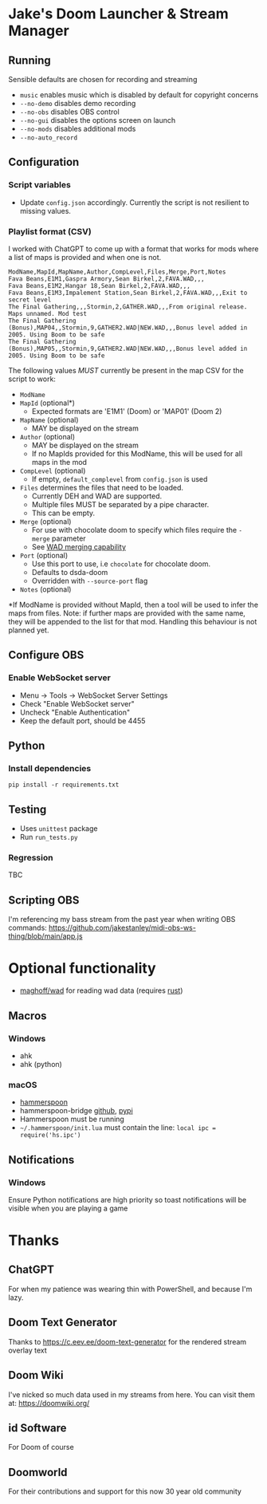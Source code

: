 # Jake's Doom Launcher & Stream Manager

## Running

Sensible defaults are chosen for recording and streaming

- `music` enables music which is disabled by default for copyright concerns
- `--no-demo` disables demo recording
- `--no-obs` disables OBS control
- `--no-gui` disables the options screen on launch
- `--no-mods` disables additional mods
- `--no-auto_record`

## Configuration

### Script variables

- Update `config.json` accordingly. Currently the script is not resilient to missing values.

### Playlist format (CSV)

I worked with ChatGPT to come up with a format that works for mods where a list of maps is provided and when one is not.

```
ModName,MapId,MapName,Author,CompLevel,Files,Merge,Port,Notes
Fava Beans,E1M1,Gaspra Armory,Sean Birkel,2,FAVA.WAD,,,
Fava Beans,E1M2,Hangar 18,Sean Birkel,2,FAVA.WAD,,,
Fava Beans,E1M3,Impalement Station,Sean Birkel,2,FAVA.WAD,,,Exit to secret level
The Final Gathering,,,Stormin,2,GATHER.WAD,,,From original release. Maps unnamed. Mod test
The Final Gathering (Bonus),MAP04,,Stormin,9,GATHER2.WAD|NEW.WAD,,,Bonus level added in 2005. Using Boom to be safe
The Final Gathering (Bonus),MAP05,,Stormin,9,GATHER2.WAD|NEW.WAD,,,Bonus level added in 2005. Using Boom to be safe
```

The following values _MUST_ currently be present in the map CSV for the script to work:

- `ModName`
- `MapId` (optional*)
	- Expected formats are 'E1M1' (Doom) or 'MAP01' (Doom 2)
- `MapName` (optional)
    - MAY be displayed on the stream
- `Author` (optional)
    - MAY be displayed on the stream
    - If no MapIds provided for this ModName, this will be used for all maps in the mod
- `CompLevel` (optional)
	- If empty, `default_complevel` from `config.json` is used
- `Files` determines the files that need to be loaded. 
	- Currently DEH and WAD are supported. 
	- Multiple files MUST be separated by a pipe character. 
	- This can be empty.
- `Merge` (optional)
    - For use with chocolate doom to specify which files require the `-merge` parameter
	- See [WAD merging capability](https://www.chocolate-doom.org/wiki/index.php/WAD_merging_capability)
- `Port` (optional)
    - Use this port to use, i.e `chocolate` for chocolate doom.
	- Defaults to dsda-doom
    - Overridden with `--source-port` flag
- `Notes` (optional)

*If ModName is provided without MapId, then a tool will be used to infer the maps from files. Note: if further maps are provided with the same name, they will be appended to the list for that mod. Handling this behaviour is not planned yet.

## Configure OBS

### Enable WebSocket server

- Menu -> Tools -> WebSocket Server Settings
- Check "Enable WebSocket server"
- Uncheck "Enable Authentication"
- Keep the default port, should be 4455

## Python

### Install dependencies

```
pip install -r requirements.txt
```

## Testing

- Uses `unittest` package
- Run `run_tests.py`

### Regression

TBC

## Scripting OBS

I'm referencing my bass stream from the past year when writing OBS commands: https://github.com/jakestanley/midi-obs-ws-thing/blob/main/app.js


# Optional functionality

- [maghoff/wad](https://github.com/maghoff/wad) for reading wad data (requires [rust](https://doc.rust-lang.org/cargo/getting-started/installation.html))

## Macros

### Windows
- ahk
- ahk (python)

### macOS
- [hammerspoon](http://www.hammerspoon.org/go/)
- hammerspoon-bridge [github](https://github.com/AaronC81/hammerspoon_bridge), [pypi](https://pypi.org/project/hammerspoon-bridge/)
- Hammerspoon must be running
- `~/.hammerspoon/init.lua` must contain the line: `local ipc = require('hs.ipc')`

## Notifications

### Windows
Ensure Python notifications are high priority so toast notifications will be visible when you are playing a game

# Thanks

## ChatGPT
For when my patience was wearing thin with PowerShell, and because I'm lazy.

## Doom Text Generator
Thanks to https://c.eev.ee/doom-text-generator for the rendered stream overlay text

## Doom Wiki
I've nicked so much data used in my streams from here. You can visit them at: https://doomwiki.org/

## id Software
For Doom of course

## Doomworld
For their contributions and support for this now 30 year old community